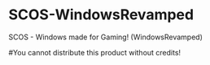 # SCOS-WindowsRevamped
SCOS - Windows made for Gaming! (WindowsRevamped)



#You cannot distribute this product without credits!

